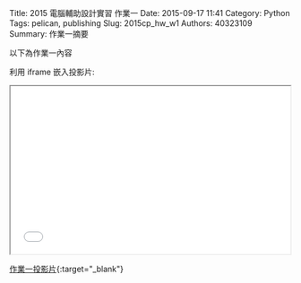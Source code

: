 Title: 2015 電腦輔助設計實習 作業一
Date: 2015-09-17 11:41
Category: Python
Tags: pelican, publishing
Slug: 2015cp_hw_w1
Authors: 40323109
Summary: 作業一摘要

以下為作業一內容

利用 iframe 嵌入投影片:

<iframe src="simplest1.html" width="500" height="300"></iframe>

[作業一投影片](simplest.html){:target="_blank"}

